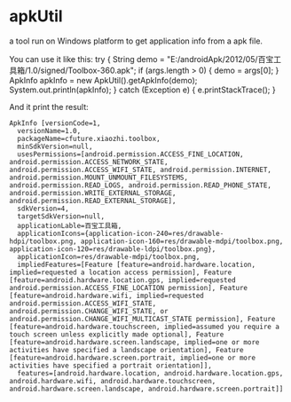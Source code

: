 apkUtil
=======

a tool run on Windows platform to get application info from a apk file.

You can use it like this:
    try {
            String demo = "E:/androidApk/2012/05/百宝工具箱/1.0/signed/Toolbox-360.apk";
            if (args.length > 0) {
                    demo = args[0];
            }
            ApkInfo apkInfo = new ApkUtil().getApkInfo(demo);
            System.out.println(apkInfo);
    } catch (Exception e) {
            e.printStackTrace();
    }

And it print the result:
  
    ApkInfo [versionCode=1,
      versionName=1.0,
      packageName=cfuture.xiaozhi.toolbox,
      minSdkVersion=null,
      usesPermissions=[android.permission.ACCESS_FINE_LOCATION, android.permission.ACCESS_NETWORK_STATE, android.permission.ACCESS_WIFI_STATE, android.permission.INTERNET, android.permission.MOUNT_UNMOUNT_FILESYSTEMS, android.permission.READ_LOGS, android.permission.READ_PHONE_STATE, android.permission.WRITE_EXTERNAL_STORAGE, android.permission.READ_EXTERNAL_STORAGE],
      sdkVersion=4,
      targetSdkVersion=null,
      applicationLable=百宝工具箱,
      applicationIcons={application-icon-240=res/drawable-hdpi/toolbox.png, application-icon-160=res/drawable-mdpi/toolbox.png, application-icon-120=res/drawable-ldpi/toolbox.png},
      applicationIcon=res/drawable-mdpi/toolbox.png,
      impliedFeatures=[Feature [feature=android.hardware.location, implied=requested a location access permission], Feature [feature=android.hardware.location.gps, implied=requested android.permission.ACCESS_FINE_LOCATION permission], Feature [feature=android.hardware.wifi, implied=requested android.permission.ACCESS_WIFI_STATE, android.permission.CHANGE_WIFI_STATE, or android.permission.CHANGE_WIFI_MULTICAST_STATE permission], Feature [feature=android.hardware.touchscreen, implied=assumed you require a touch screen unless explicitly made optional], Feature [feature=android.hardware.screen.landscape, implied=one or more activities have specified a landscape orientation], Feature [feature=android.hardware.screen.portrait, implied=one or more activities have specified a portrait orientation]],
      features=[android.hardware.location, android.hardware.location.gps, android.hardware.wifi, android.hardware.touchscreen, android.hardware.screen.landscape, android.hardware.screen.portrait]]
